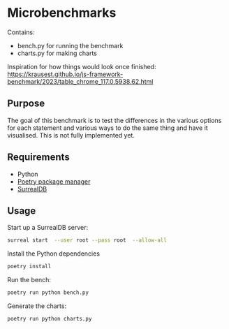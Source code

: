 # Microbenchmarks

Contains:
- bench.py for running the benchmark
- charts.py for making charts

Inspiration for how things would look once finished: https://krausest.github.io/js-framework-benchmark/2023/table_chrome_117.0.5938.62.html

## Purpose

The goal of this benchmark is to test the differences in the various options for each statement and various ways to do the same thing and have it visualised.
This is not fully implemented yet.

## Requirements

- Python
- [Poetry package manager](https://python-poetry.org/docs/#installation)
- [SurrealDB](https://surrealdb.com/install) 


## Usage

Start up a SurrealDB server:
```bash
surreal start  --user root --pass root  --allow-all
```

Install the Python dependencies

```bash
poetry install
```

Run the bench:

```bash
poetry run python bench.py 
```

Generate the charts:

```bash
poetry run python charts.py
```